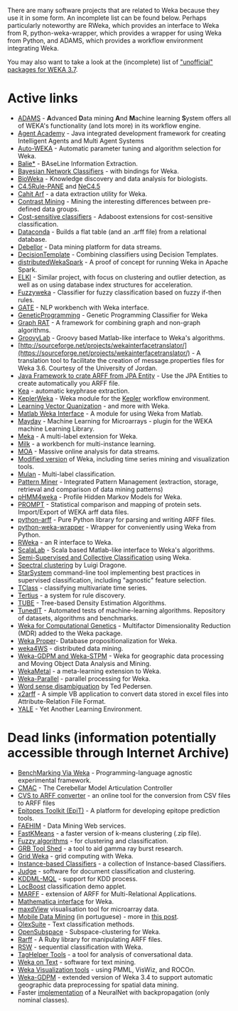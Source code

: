 There are many software projects that are related to Weka because they use it in some form. An incomplete list can be found below. Perhaps particularly noteworthy are RWeka, which provides an interface to Weka from R, python-weka-wrapper, which provides a wrapper for using Weka from Python, and ADAMS, which provides a workflow environment integrating Weka.

You may also want to take a look at the (incomplete) list of ["unofficial" packages for WEKA 3.7](packages/unofficial.md).

# Active links

* [ADAMS](https://adams.cms.waikato.ac.nz/) - **A**dvanced **D**ata mining **A**nd **M**achine learning **S**ystem offers all of WEKA's functionality (and lots more) in its workflow engine.
* [Agent Academy](http://sourceforge.net/projects/agentacademy/) - Java integrated development framework for creating Intelligent Agents and Multi Agent Systems
* [Auto-WEKA](https://www.cs.ubc.ca/labs/beta/Projects/autoweka/) - Automatic parameter tuning and algorithm selection for Weka.
* [Balie*](http://balie.sourceforge.net/) - BAseLine Information Extraction.
* [Bayesian Network Classifiers](http://jbnc.sourceforge.net/) - with bindings for Weka.
* [BioWeka](http://sourceforge.net/projects/bioweka/) - Knowledge discovery and data analysis for biologists.
* [C4.5Rule-PANE](http://lamda.nju.edu.cn/code_c45rule-pane.ashx) and [NeC4.5](http://lamda.nju.edu.cn/code_nec45.ashx)
* [Cahit Arf](http://cahitarf.sourceforge.net/) - a data extraction utility for Weka.
* [Contrast Mining](http://sites.google.com/site/contrastmining/) - Mining the interesting differences between pre-defined data groups.
* [Cost-sensitive classifiers](http://sourceforge.net/projects/csextensions/?source=directory) - Adaboost extensions for cost-sensitive classification.
* [Dataconda](http://www.dataconda.net) - Builds a flat table (and an .arff file) from a relational database.
* [Debellor](http://www.debellor.org/) - Data mining platform for data streams.
* [DecisionTemplate](http://www.perdisci.com/projects/weka-code) - Combining classifiers using Decision Templates.
* [distributedWekaSpark](https://github.com/ariskk/distributedwekaspark) - A proof of concept for running Weka in Apache Spark.
* [ELKI](http://elki.dbs.ifi.lmu.de/) - Similar project, with focus on clustering and outlier detection, as well as on using database index structures for acceleration.
* [Fuzzyweka](http://sourceforge.net/projects/fuzzyweka/) - Classifier for fuzzy classification based on fuzzy if-then rules.
* [GATE](http://gate.ac.uk/) - NLP workbench with Weka interface.
* [GeneticProgramming](http://sourceforge.net/projects/wekagp/) - Genetic Programming Classifier for Weka
* [Graph RAT](http://graph-rat.sourceforge.net/) - A framework for combining graph and non-graph algorithms.
* [GroovyLab](http://code.google.com/p/jlabgroovy/) - Groovy based Matlab-like interface to Weka's algorithms.
* [http://sourceforge.net/projects/wekainterfacetranslator/](https://sourceforge.net/projects/wekainterfacetranslator/) - A translation tool to facilitate the creation of message.properties files for Weka 3.6. Courtesy of the University of Jordan.
* [Java Framework to crate ARFF from JPA Entity](using_a_new_java_framework_to_create_arff_from_jpa_entity.md) - Use the JPA Entities to create automatically you ARFF file.
* [Kea](http://www.nzdl.org/kea/) - automatic keyphrase extraction.
* [KeplerWeka](https://sourceforge.net/projects/keplerweka/) - Weka module for the [Kepler](https://kepler-project.org/) workflow environment.
* [Learning Vector Quanization](http://sourceforge.net/projects/wekaclassalgos/) - and more with Weka.
* [Matlab Weka Interface](http://www.mathworks.com/matlabcentral/fileexchange/21204-matlab-weka-interface) - A module for using Weka from Matlab.
* [Mayday](http://www-ps.informatik.uni-tuebingen.de/mayday/wp/) - Machine Learning for Microarrays - plugin for the WEKA machine Learning Library.
* [Meka](http://meka.sourceforge.net/) - A multi-label extension for Weka.
* [Milk](http://www.cs.waikato.ac.nz/ml/milk) - a workbench for multi-instance learning.
* [MOA](http://moa.cs.waikato.ac.nz/) - Massive online analysis for data streams.
* [Modified version](http://davis.wpi.edu/%7exmdv/weka/) of Weka, including time series mining and visualization tools.
* [Mulan](http://mulan.sourceforge.net/) - Multi-label classification.
* [Pattern Miner](http://infolab.cs.unipi.gr/?page_id=962) - Integrated Pattern Management (extraction, storage, retrieval and comparison of data mining patterns)
* [pHMM4weka](http://sourceforge.net/projects/phmm4weka/) - Profile Hidden Markov Models for Weka.
* [PROMPT](http://www.geneinfo.eu/prompt/) - Statistical comparison and mapping of protein sets. Import/Export of WEKA arff data files.
* [python-arff](http://bitbucket.org/panzi/arff) - Pure Python library for parsing and writing ARFF files.
* [python-weka-wrapper](https://github.com/fracpete/python-weka-wrapper) - Wrapper for conveniently using Weka from Python.
* [RWeka](https://cran.r-project.org/web/packages/RWeka/index.html) - an R interface to Weka.
* [ScalaLab](http://code.google.com/p/scalalab/) - Scala based Matlab-like interface to Weka's algorithms.
* [Semi-Supervised and Collective Classification](https://github.com/fracpete/collective-classification-weka-package) using Weka.
* [Spectral clustering](http://www.luigidragone.com/datamining/spectral-clustering.html) by Luigi Dragone.
* [StarSystem](https://github.com/elettrotecnica/starsystem) command-line tool implementing best practices in supervised classification, including "agnostic" feature selection.
* [TClass](https://github.com/fracpete/tclass-weka-package) - classifying multivariate time series.
* [Tertius](http://www.cs.bris.ac.uk/research/machinelearning/tertius/) - a system for rule discovery.
* [TUBE](https://www.cs.waikato.ac.nz/ml/weka/TUBE/) - Tree-based Density Estimation Algorithms.
* [TunedIT](http://tunedit.org/) - Automated tests of machine-learning algorithms. Repository of datasets, algorithms and benchmarks.
* [Weka for Computational Genetics](http://sourceforge.net/projects/wekacg) - Multifactor Dimensionality Reduction (MDR) added to the Weka package.
* [Weka Proper](https://www.cs.waikato.ac.nz/ml/proper/)- Database propositionalization for Weka.
* [weka4WS](http://gridlab.dimes.unical.it/weka4ws/) - distributed data mining.
* [Weka-GDPM and Weka-STPM](http://www.inf.ufsc.br/~vania/software.html) - Weka for geographic data processing and Moving Object Data Analysis and Mining.
* [WekaMetal](http://www.cs.bris.ac.uk/research/machinelearning/wekametal/) - a meta-learning extension to Weka.
* [Weka-Parallel](http://weka-parallel.sourceforge.net/) - parallel processing for Weka.
* [Word sense disambiguation](http://www.d.umn.edu/%7etpederse/senseval2.html) by Ted Pedersen.
* [x2arff](https://sites.google.com/site/x2arff/home) - A simple VB application to convert data stored in excel files into Attribute-Relation File Format.
* [YALE](http://yale.cs.uni-dortmund.de/) - Yet Another Learning Environment.


# Dead links (information potentially accessible through Internet Archive)

* [BenchMarking Via Weka](http://www.cs.waikato.ac.nz/~fracpete/projects/bmvw/) - Programming-language agnostic experimental framework.
* [CMAC](http://seal.tst.adfa.edu.au/%7es3165516/cmac.html) - The Cerebellar Model Articulation Controller
* [CVS to ARFF converter](http://storit1.fe.uni-lj.si/markot/csv2arff/csv2arff.php) - an online tool for the conversion from CSV files to ARFF files
* [Epitopes Toolkit (EpiT)](http://ailab.cs.iastate.edu/epit/index.html) - A platform for developing epitope prediction tools.
* [FAEHIM](http://users.cs.cf.ac.uk/ali.shaikhali/faehim) - Data Mining Web services.
* [FastKMeans](http://www.viratech.com/adam/fastkmeans.zip) - a faster version of k-means clustering (.zip file).
* [Fuzzy algorithms](http://datamining.5th-row.com/) - for clustering and classification.
* [GRB Tool Shed](http://grb.mnsu.edu/grbts/ts.jsp) - a tool to aid gamma ray burst research.
* [Grid Weka](http://khusainr.myweb.port.ac.uk/weka/) - grid computing with Weka.
* [Instance-based Classifiers](http://www.automaticmachines.co.nz/quan/) - a collection of Instance-based Classifiers.
* [Judge](http://www3.dfki.uni-kl.de/judge) - software for document classification and clustering.
* [KDDML-MQL](http://kdd.di.unipi.it/kddml) - support for KDD process.
* [LocBoost](http://www.cs.technion.ac.il/%7erani/locboost/) classification demo applet.
* [MARFF](http://www.cs.bris.ac.uk/%7efarrand/marff/) - extension of ARFF for Multi-Relational Applications.
* [Mathematica interface](http://www.unisoftwareplus.com/products/weka/) for Weka.
* [maxdView](http://bioinf.man.ac.uk/microarray/maxd/maxdview/) visualisation tool for microarray data.
* [Mobile Data Mining](http://mega.ist.utl.pt/%7ejpcr/tfc/) (in portuguese) - more in [this post](https://list.scms.waikato.ac.nz/mailman/htdig/wekalist/2006-october/008245.html).
* [OlexSuite](https://www.mat.unical.it/olexsuite/about.html) - Text classification methods.
* [OpenSubspace](http://dme.rwth-aachen.de/en/opensubspace) - Subspace-clustering for Weka.
* [Rarff](http://rubyforge.org/projects/rarff/) - A Ruby library for manipulating ARFF files.
* [RSW](http://web.engr.oregonstate.edu/%7etgd/software/rsw/) - sequential classification with Weka.
* [TagHelper Tools](http://www.cs.cmu.edu/%7ecprose/taghelper.html) - a tool for analysis of conversational data.
* [Weka on Text](http://www.ainetsolutions.com/eng/soluciones/aplicaciones/ir.html) - software for text mining.
* [Weka Visualization tools](http://www.cs.bris.ac.uk/home/jl2092/) - using PMML, VisWiz, and ROCOn.
* [Weka-GDPM](http://www.inf.ufrgs.br/%7evbogorny/software.html) - extended version of Weka 3.4 to support automatic geographic data preprocessing for spatial data mining.
* Faster [implementation](https://www.laps.ufpa.br/aldebaro/weka/) of a NeuralNet with backpropagation (only nominal classes).

